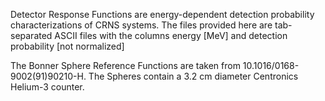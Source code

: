 Detector Response Functions are energy-dependent detection probability characterizations of CRNS systems. The files provided here are tab-separated ASCII files with the columns energy [MeV] and detection probability [not normalized]

The Bonner Sphere Reference Functions are taken from 10.1016/0168-9002(91)90210-H. The Spheres contain a 3.2 cm diameter Centronics Helium-3 counter. 
